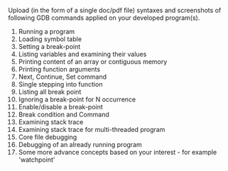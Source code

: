 Upload (in the form of a single doc/pdf file) syntaxes and screenshots of following GDB 
commands applied on your developed program(s). 
1. Running a program 
2. Loading symbol table 
3. Setting a break-point 
4. Listing variables and examining their values 
5. Printing content of an array or contiguous memory 
6. Printing function arguments 
7. Next, Continue, Set command 
8. Single stepping into function 
9. Listing all break point 
10. Ignoring a break-point for N occurrence 
11. Enable/disable a break-point 
12. Break condition and Command 
13. Examining stack trace 
14. Examining stack trace for multi-threaded program 
15. Core file debugging 
16. Debugging of an already running program 
17. Some more advance concepts based on your interest - for example 'watchpoint’
